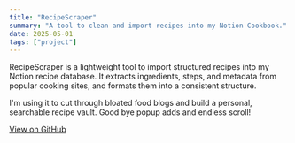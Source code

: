```yaml
---
title: "RecipeScraper"
summary: "A tool to clean and import recipes into my Notion Cookbook."
date: 2025-05-01
tags: ["project"]
---
```


RecipeScraper is a lightweight tool to import structured recipes into my Notion recipe database. It extracts ingredients, steps, and metadata from popular cooking sites, and formats them into a consistent structure.

I'm using it to cut through bloated food blogs and build a personal, searchable recipe vault. Good bye popup adds and endless scroll!

[View on GitHub](https://github.com/yogonwa/recipescraper) 